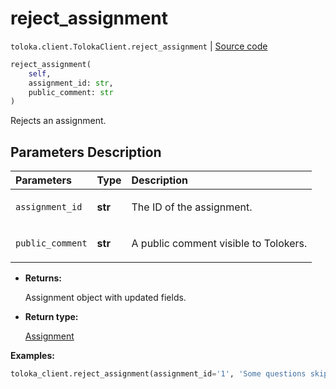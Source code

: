 # reject_assignment
`toloka.client.TolokaClient.reject_assignment` | [Source code](https://github.com/Toloka/toloka-kit/blob/v1.0.1/src/client/__init__.py#L40)

```python
reject_assignment(
    self,
    assignment_id: str,
    public_comment: str
)
```

Rejects an assignment.

## Parameters Description

| Parameters | Type | Description |
| :----------| :----| :-----------|
`assignment_id`|**str**|<p>The ID of the assignment.</p>
`public_comment`|**str**|<p>A public comment visible to Tolokers.</p>

* **Returns:**

  Assignment object with updated fields.

* **Return type:**

  [Assignment](toloka.client.assignment.Assignment.md)

**Examples:**

```python
toloka_client.reject_assignment(assignment_id='1', 'Some questions skipped')
```

